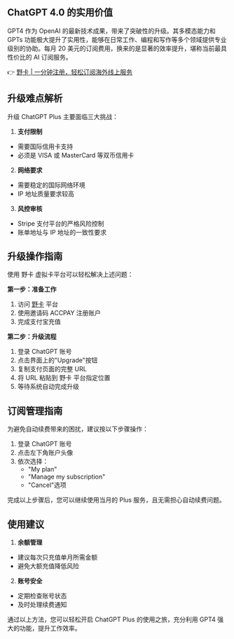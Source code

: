 ## ChatGPT 4.0 的实用价值

GPT4 作为 OpenAI 的最新技术成果，带来了突破性的升级。其多模态能力和 GPTs 功能极大提升了实用性，能够在日常工作、编程和写作等多个领域提供专业级别的协助。每月 20 美元的订阅费用，换来的是显著的效率提升，堪称当前最具性价比的 AI 订阅服务。

👉 [野卡 | 一分钟注册，轻松订阅海外线上服务](https://bit.ly/bewildcard)

## 升级难点解析

升级 ChatGPT Plus 主要面临三大挑战：

1. **支付限制**
- 需要国际信用卡支持
- 必须是 VISA 或 MasterCard 等双币信用卡

2. **网络要求**
- 需要稳定的国际网络环境
- IP 地址质量要求较高

3. **风控审核**
- Stripe 支付平台的严格风险控制
- 账单地址与 IP 地址的一致性要求

## 升级操作指南

使用 野卡 虚拟卡平台可以轻松解决上述问题：

**第一步：准备工作**
1. 访问 [野卡](https://bit.ly/bewildcard) 平台
2. 使用邀请码 ACCPAY 注册账户
3. 完成支付宝充值

**第二步：升级流程**
1. 登录 ChatGPT 账号
2. 点击界面上的"Upgrade"按钮
3. 复制支付页面的完整 URL
4. 将 URL 粘贴到 野卡 平台指定位置
5. 等待系统自动完成升级

## 订阅管理指南

为避免自动续费带来的困扰，建议按以下步骤操作：

1. 登录 ChatGPT 账号
2. 点击左下角账户头像
3. 依次选择：
   - "My plan"
   - "Manage my subscription"
   - "Cancel"选项

完成以上步骤后，您可以继续使用当月的 Plus 服务，且无需担心自动续费问题。

## 使用建议

1. **余额管理**
- 建议每次只充值单月所需金额
- 避免大额充值降低风险

2. **账号安全**
- 定期检查账号状态
- 及时处理续费通知

通过以上方法，您可以轻松开启 ChatGPT Plus 的使用之旅，充分利用 GPT4 强大的功能，提升工作效率。